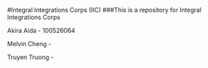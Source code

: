 #Integral Integrations Corps (IIC)
###This is a repository for Integral Integrations Corps

Akira Aida - 100526064

Melvin Cheng -

Truyen Truong - 
